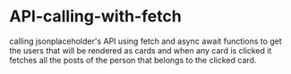 # API-calling-with-fetch
calling jsonplaceholder's API using fetch and async await functions to get the users that will be rendered as cards and when any card is clicked it fetches all the posts of the person that belongs to the clicked card.
